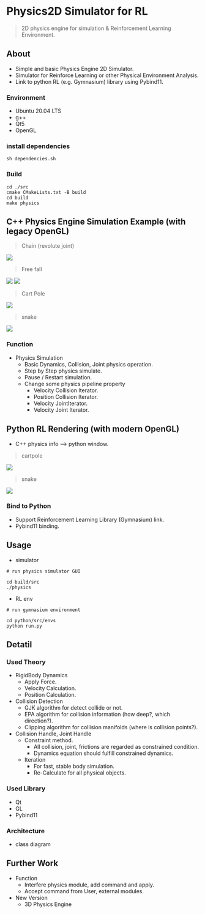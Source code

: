 # Physics2D Simulator for RL

> 2D physics engine for simulation & Reinforcement Learning Environment.

## About
- Simple and basic Physics Engine 2D Simulator.
- Simulator for Reinforce Learning or other Physical Environment Analysis.
- Link to python RL (e.g. Gymnasium) library using Pybind11.


### Environment

- Ubuntu 20.04 LTS
- g++
- Qt5
- OpenGL


### install dependencies
```
sh dependencies.sh
```

### Build

```
cd ./src
cmake CMakeLists.txt -B build
cd build
make physics

```

## C++ Physics Engine Simulation Example (with legacy OpenGL)
> Chain (revolute joint)

![](/images/chain_1.gif)

> Free fall

![](/images/fall_2.gif)
![](/images/fall_3.gif)

> Cart Pole

![](/images/cartpole.gif)

> snake

![](/images/snake.gif)


### Function

* Physics Simulation
    - Basic Dynamics, Collision, Joint physics operation.
    - Step by Step physics simulate.
    - Pause / Restart simulation.
    - Change some physics pipeline property
        - Velocity Collision Iterator.
        - Position Collision Iterator.
        - Velocity JointIterator.
        - Velocity Joint Iterator.


## Python RL Rendering (with modern OpenGL)
* C++ physics info --> python window.

> cartpole

![](/images/gym_cartpole.gif)

> snake

![](/images/gym_snake.gif)


### Bind to Python
* Support Reinforcement Learning Library (Gymnasium) link.
* Pybind11 binding.


## Usage
* simulator
    
```
# run physics simulator GUI

cd build/src
./physics
```

* RL env
```
# run gymnasium environment

cd python/src/envs
python run.py
```


## Detatil

### Used Theory

- RigidBody Dynamics
    - Apply Force.
    - Velocity Calculation.
    - Position Calculation.
- Collision Detection
    - GJK algorithm for detect collide or not.
    - EPA algorithm for collision information (how deep?, which direction?).
    - Clipping algorithm for collision manifolds (where is collision points?).
- Collision Handle, Joint  Handle
    - Constraint method.
        - All collision, joint, frictions are regarded as constrained condition.
        - Dynamics equation should fulfill constrained dynamics.
    - Iteration
        - For fast, stable body simulation.
        - Re-Calculate for all physical objects.

### Used Library

- Qt
- GL
- Pybind11

### Architecture

- class diagram

## Further Work

- Function
    - Interfere physics module, add command and apply.
    - Accept command from User, external modules.
- New Version
    - 3D Physics Engine
